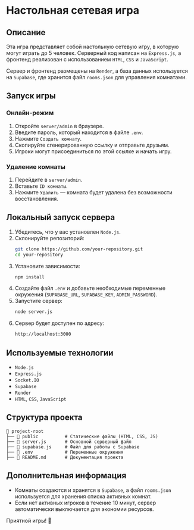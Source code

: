# Настольная сетевая игра

## Описание
Эта игра представляет собой настольную сетевую игру, в которую могут играть до 5 человек.
Серверный код написан на `Express.js`, а фронтенд реализован с использованием `HTML`, `CSS` и `JavaScript`.

Сервер и фронтенд размещены на `Render`, а база данных используется на `Supabase`, где хранится файл `rooms.json` для управления комнатами.

## Запуск игры

### Онлайн-режим
1. Откройте `server/admin` в браузере.
2. Введите пароль, который находится в файле `.env`.
3. Нажмите `Создать комнату`.
4. Скопируйте сгенерированную ссылку и отправьте друзьям.
5. Игроки могут присоединиться по этой ссылке и начать игру.

### Удаление комнаты
1. Перейдите в `server/admin`.
2. Вставьте `ID комнаты`.
3. Нажмите `Удалить` — комната будет удалена без возможности восстановления.

## Локальный запуск сервера

1. Убедитесь, что у вас установлен `Node.js`.
2. Склонируйте репозиторий:
   ```sh
   git clone https://github.com/your-repository.git
   cd your-repository
   ```
3. Установите зависимости:
   ```sh
   npm install
   ```
4. Создайте файл `.env` и добавьте необходимые переменные окружения (`SUPABASE_URL`, `SUPABASE_KEY`, `ADMIN_PASSWORD`).
5. Запустите сервер:
   ```sh
   node server.js
   ```
6. Сервер будет доступен по адресу:
   ```sh
   http://localhost:3000
   ```

## Используемые технологии
- `Node.js`
- `Express.js`
- `Socket.IO`
- `Supabase`
- `Render`
- `HTML`, `CSS`, `JavaScript`

## Структура проекта
```
📂 project-root
├── 📂 public          # Статические файлы (HTML, CSS, JS)     
├── 📄 server.js       # Основной серверный файл
├── 📄 supabase.js     # Файл для работы с Supabase
├── 📄 .env            # Переменные окружения
├── 📄 README.md       # Документация проекта
```

## Дополнительная информация
- Комнаты создаются и хранятся в `Supabase`, а файл `rooms.json` используется для хранения списка активных комнат.
- Если нет активных игроков в течение 10 минут, сервер автоматически выключается для экономии ресурсов.

Приятной игры! 🎲

